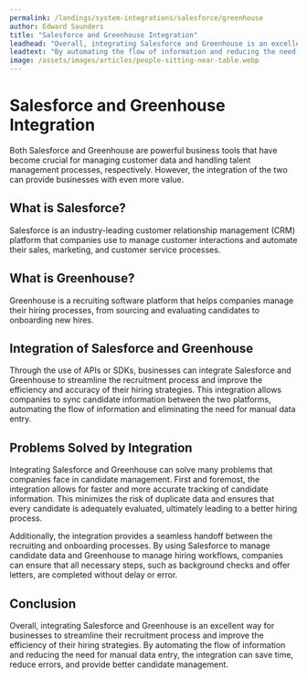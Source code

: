 ```yaml
---
permalink: /landings/system-integrations/salesforce/greenhouse
author: Edward Saunders
title: "Salesforce and Greenhouse Integration"
leadhead: "Overall, integrating Salesforce and Greenhouse is an excellent way for businesses to streamline their recruitment process and improve the efficiency of their hiring strategies"
leadtext: "By automating the flow of information and reducing the need for manual data entry, the integration can save time, reduce errors, and provide better candidate management."
image: /assets/images/articles/people-sitting-near-table.webp
---
```

<div class="arttext">    <h1>Salesforce and Greenhouse Integration</h1>
    <p>Both Salesforce and Greenhouse are powerful business tools that have become crucial for managing customer data and handling talent management processes, respectively. However, the integration of the two can provide businesses with even more value.</p>
    <h2>What is Salesforce?</h2>
    <p>Salesforce is an industry-leading customer relationship management (CRM) platform that companies use to manage customer interactions and automate their sales, marketing, and customer service processes.</p>
    <h2>What is Greenhouse?</h2>
    <p>Greenhouse is a recruiting software platform that helps companies manage their hiring processes, from sourcing and evaluating candidates to onboarding new hires.</p>
    <h2>Integration of Salesforce and Greenhouse</h2>
    <p>Through the use of APIs or SDKs, businesses can integrate Salesforce and Greenhouse to streamline the recruitment process and improve the efficiency and accuracy of their hiring strategies. This integration allows companies to sync candidate information between the two platforms, automating the flow of information and eliminating the need for manual data entry.</p>
    <h2>Problems Solved by Integration</h2>
    <p>Integrating Salesforce and Greenhouse can solve many problems that companies face in candidate management. First and foremost, the integration allows for faster and more accurate tracking of candidate information. This minimizes the risk of duplicate data and ensures that every candidate is adequately evaluated, ultimately leading to a better hiring process.</p>
    <p>Additionally, the integration provides a seamless handoff between the recruiting and onboarding processes. By using Salesforce to manage candidate data and Greenhouse to manage hiring workflows, companies can ensure that all necessary steps, such as background checks and offer letters, are completed without delay or error.</p>
    <h2>Conclusion</h2>
    <p>Overall, integrating Salesforce and Greenhouse is an excellent way for businesses to streamline their recruitment process and improve the efficiency of their hiring strategies. By automating the flow of information and reducing the need for manual data entry, the integration can save time, reduce errors, and provide better candidate management. </p>
</div>
